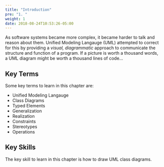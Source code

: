 ```yaml
---
title: "Introduction"
pre: "1. "
weight: 1
date: 2018-08-24T10:53:26-05:00
---
```


As software systems became more complex, it became harder to talk and reason about them.  Unified Modeling Langauge (UML) attempted to correct for this by providing a _visual, diagrammatic_ approach to communicate the structure and function of a program.  If a picture is worth a thousand words, a UML diagram might be worth a thousand lines of code...

## Key Terms

Some key terms to learn in this chapter are:
* Unified Modeling Langauge
* Class Diagrams
* Typed Elements
* Generalization
* Realization
* Constraints
* Stereotypes
* Operations

## Key Skills

The key skill to learn in this chapter is how to draw UML class diagrams.